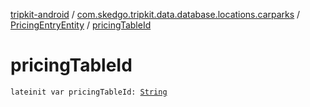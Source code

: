 [tripkit-android](../../index.md) / [com.skedgo.tripkit.data.database.locations.carparks](../index.md) / [PricingEntryEntity](index.md) / [pricingTableId](./pricing-table-id.md)

# pricingTableId

`lateinit var pricingTableId: `[`String`](https://kotlinlang.org/api/latest/jvm/stdlib/kotlin/-string/index.html)